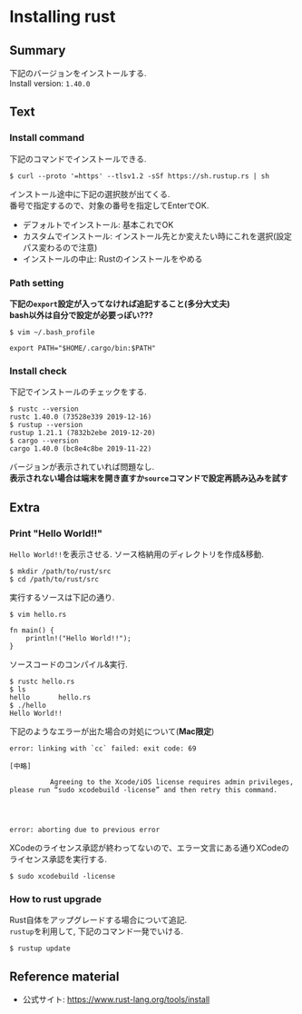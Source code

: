 # Installing rust

## Summary

下記のバージョンをインストールする.  
Install version: `1.40.0`  

## Text

### Install command

下記のコマンドでインストールできる.  

```
$ curl --proto '=https' --tlsv1.2 -sSf https://sh.rustup.rs | sh
```

インストール途中に下記の選択肢が出てくる.  
番号で指定するので、対象の番号を指定してEnterでOK.  

- デフォルトでインストール: 基本これでOK
- カスタムでインストール: インストール先とか変えたい時にこれを選択(設定パス変わるので注意)
- インストールの中止: Rustのインストールをやめる

### Path setting

**下記の`export`設定が入ってなければ追記すること(多分大丈夫)**  
**bash以外は自分で設定が必要っぽい???**  

```
$ vim ~/.bash_profile

export PATH="$HOME/.cargo/bin:$PATH"
```

### Install check

下記でインストールのチェックをする.  

```
$ rustc --version
rustc 1.40.0 (73528e339 2019-12-16)
$ rustup --version
rustup 1.21.1 (7832b2ebe 2019-12-20)
$ cargo --version
cargo 1.40.0 (bc8e4c8be 2019-11-22)
```

バージョンが表示されていれば問題なし.  
**表示されない場合は端末を開き直すか`source`コマンドで設定再読み込みを試す**  

## Extra

###  Print "Hello World!!"

`Hello World!!`を表示させる. 
ソース格納用のディレクトリを作成&移動.  

```
$ mkdir /path/to/rust/src
$ cd /path/to/rust/src
```

実行するソースは下記の通り.  

```
$ vim hello.rs

fn main() {
    println!("Hello World!!");
}
```

ソースコードのコンパイル&実行.  

```
$ rustc hello.rs
$ ls
hello		hello.rs
$ ./hello 
Hello World!!
```

下記のようなエラーが出た場合の対処について(**Mac限定**)  

```
error: linking with `cc` failed: exit code: 69

[中略]

          Agreeing to the Xcode/iOS license requires admin privileges, please run “sudo xcodebuild -license” and then retry this command.
          
          
          

error: aborting due to previous error
```

XCodeのライセンス承認が終わってないので、エラー文言にある通りXCodeのライセンス承認を実行する.  

```
$ sudo xcodebuild -license
```

### How to rust upgrade

Rust自体をアップグレードする場合について追記.  
`rustup`を利用して, 下記のコマンド一発でいける.  

```
$ rustup update
```

## Reference material
- 公式サイト: https://www.rust-lang.org/tools/install


